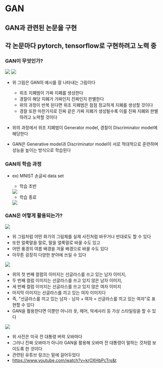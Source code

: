 # GAN
## GAN과 관련된 논문을 구현
## 각 논문마다 pytorch, tensorflow로 구현하려고 노력 중

### GAN이 무엇인가?
<img src = "https://post-phinf.pstatic.net/MjAxODA4MjRfNTkg/MDAxNTM1MDcxMzI2MzU3.1-EfJtLhJXRtO5cpOBhPmY_78sHXdLKlp4_dkPjAFTQg.lIW07gOqN4zT_47N6Jik8QEv-6TShocejgoK_nBV538g.PNG/1.PNG?type=w1200">
<img src = "https://t1.daumcdn.net/cfile/tistory/9928E6375B75872D17">

- 위 그림은 GAN의 예시를 잘 나타내는 그림이다    
  - 위조 지폐범이 가짜 지폐를 생성한다  
  - 경찰이 해당 지폐가 가짜인지 진짜인지 판별한다  
  - 위의 과정이 반복 된다면 위조 지폐범은 점점 정교하게 지폐를 생성할 것이다  
  - 경찰 또한 마찬가지로 진짜 같은 가짜 지폐가 생성될수록 이를 진짜 지폐와 판별하려고 노력할 것이다  

- 위의 과정에서 위조 지폐범이 Generator model, 경찰이 Discriminator model에 해당한다
- GAN은 Generative model과 Discriminator model이 서로 적대적으로 훈련하며 성능을 높이는 방식으로 학습된다

### GAN의 학습 과정  
- ex) MNIST 손글씨 data set
  - 학습 초반  
  <img src = "https://i.imgur.com/ohiyq4E.png">  
  
  - 학습 종료  
  <img src = "https://i.imgur.com/TpT6HxO.png">   


### GAN은 어떻게 활용되는가?  
<img src = "https://post-phinf.pstatic.net/MjAxODA5MTRfMTQg/MDAxNTM2OTExMzUyNzgx.68AVr4HXMzoO5FXJfx2pVUMGD_WxoS-VpszKeuzVxUIg.gHBEL31cN2IvjSCWmq1SieXIpxq86-1lRjJvR1InKJ0g.PNG/4.PNG?type=w1200">

- 위 그림처럼 어떤 화가의 그림체를 실제 사진처럼 바꾸거나 반대로도 할 수 있다  
- 또한 얼룩말을 말로, 말을 얼룩말로 바꿀 수도 있고  
- 어떤 풍경의 여름 배경을 겨울 배경으로 바꿀 수도 있다  
- 아무튼 굉장히 다양한 분야에 쓰일 수 있다  

<img src = "https://encrypted-tbn0.gstatic.com/images?q=tbn:ANd9GcQ-qAX3fu25mpreT-teeFWUaA8uSbkADM-7RQ&usqp=CAU">

- 위의 첫 번째 컬럼의 이미지는 선글라스를 쓰고 있는 남자 이미지,  
- 두 번째 컬럼 이미지는 선글라스를 쓰고 있지 않은 남자 이미지,  
- 세 번째 컬럼 이미지는 선글라스를 쓰고 있지 않은 여자 이미지  
- 마지막 이미지는 선글라스를 끼고 있는 여자 이미지다  
- 즉, "선글라스를 끼고 있는 남자 - 남자 + 여자 = 선글라스를 끼고 있는 여자"로 표현할 수 있다  
- GAN을 활용한다면 이뿐만 아니라 옷, 헤어, 악세사리 등 가상 스타일링을 할 수 있다  

<img src = "https://post-phinf.pstatic.net/MjAxODA5MTRfOSAg/MDAxNTM2OTExMjkzMTUx.bnRyP_mTW_2jZnz38XGMO0a6CaXQj_KQSnE1KUidXfIg.upHzPx3nyuy5PA8YGKklru_x-3bv2wgmDEXw-iP7xy0g.PNG/2.PNG?type=w1200">

- 위 사진은 미국 전 대통령 버락 오바마다  
- 그러나 진짜 오바마가 아니라 GAN을 활용해 오바마 전 대통령이 말하는 것처럼 보이도록 한 것이다  
- 관련된 유튜브 링크는 밑에 걸어두었다    
- https://www.youtube.com/watch?v=krOXHbPcTrs&t
